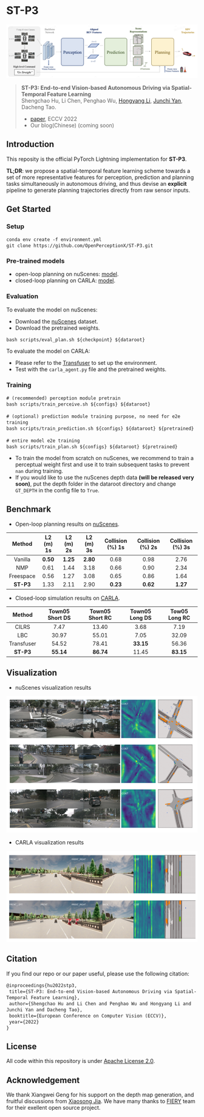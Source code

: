 # ST-P3

![pipeline](imgs/pipeline.png)

> **ST-P3: End-to-end Vision-based Autonomous Driving via Spatial-Temporal Feature Learning**  
> Shengchao Hu, Li Chen, Penghao Wu, [Hongyang Li](https://lihongyang.info/), [Junchi Yan](https://thinklab.sjtu.edu.cn/), Dacheng Tao.       
> - [paper](https://arxiv.org/abs/), ECCV 2022
> - Our blog(Chinese) (coming soon)

## Introduction
This reposity is the official PyTorch Lightning implementation for **ST-P3**.

**TL;DR**: we propose a spatial-temporal feature learning scheme towards a set of more representative features for perception, prediction and planning tasks simultaneously in autonomous driving, and thus devise an **explicit** pipeline to generate planning trajectories directly from raw sensor inputs.

## Get Started
### Setup
```
conda env create -f environment.yml
git clone https://github.com/OpenPerceptionX/ST-P3.git
```

### Pre-trained models
- open-loop planning on nuScenes: [model](https://drive.google.com/file/d/1fPAzrgohTVeFfyXSUh5wUHB_US8v9HFa/view?usp=sharing).
- closed-loop planning on CARLA: [model](https://drive.google.com/file/d/17KAjamrzlN08XL-NdWkOd2BvpAJ4VZ9M/view?usp=sharing).

### Evaluation
To evaluate the model on nuScenes:
- Download the [nuScenes](https://www.nuscenes.org/download) dataset.
- Download the pretrained weights.

```
bash scripts/eval_plan.sh ${checkpoint} ${dataroot}
```

To evaluate the model on CARLA:
- Please refer to the [Transfuser](https://github.com/autonomousvision/transfuser) to set up the environment.
- Test with the `carla_agent.py` file and the pretrained weights.


### Training

```
# (recommended) perception module pretrain
bash scripts/train_perceive.sh ${configs} ${dataroot}

# (optional) prediction module training purpose, no need for e2e training
bash scripts/train_prediction.sh ${configs} ${dataroot} ${pretrained}

# entire model e2e training
bash scripts/train_plan.sh ${configs} ${dataroot} ${pretrained}
```

- To train the model from scratch on nuScenes, we recommend to train a perceptual weight first and use it to train subsequent tasks to prevent `nan` during training. 
- If you would like to use the nuScenes depth data **(will be released very soon)**, put the depth folder in the dataroot directory and change `GT_DEPTH` in the config file to `True`.

## Benchmark
- Open-loop planning results on [nuScenes](https://github.com/nutonomy/nuscenes-devkit).

| Method    | L2 (m) 1s | L2 (m) 2s | L2 (m) 3s | Collision (%) 1s | Collision (%) 2s | Collision (%) 3s |
|:---------:|:---------:|:---------:|:---------:|:----------------:|:----------------:|:----------------:|
| Vanilla   | **0.50**  | **1.25**  | **2.80**  | 0.68             | 0.98             | 2.76             |
| NMP       | 0.61      | 1.44      | 3.18      | 0.66             | 0.90             | 2.34             |
| Freespace | 0.56      | 1.27      | 3.08      | 0.65             | 0.86             | 1.64             |
| **ST-P3** | 1.33      | 2.11      | 2.90      | **0.23**         | **0.62**         | **1.27**         |

- Closed-loop simulation results on [CARLA](https://github.com/carla-simulator/carla).

| Method     | Town05 Short DS | Town05 Short RC | Town05 Long DS | Tow05 Long RC |
|:----------:|:---------------:|:---------------:|:--------------:|:-------------:|
| CILRS      | 7.47            | 13.40           | 3.68           | 7.19          |
| LBC        | 30.97           | 55.01           | 7.05           | 32.09         |
| Transfuser | 54.52           | 78.41           | **33.15**      | 56.36         |
| **ST-P3**  | **55.14**       | **86.74**       | 11.45          | **83.15**     |

## Visualization
- nuScenes visualization results

<img src=imgs/nuScenes.png width="720" height="360" alt="nuscenes_vis"/><br/>

- CARLA visualization results

<img src=imgs/CARLA.png width="720" height="240" alt="CARLA_vis"/><br/>

## Citation

If you find our repo or our paper useful, please use the following citation:

```
@inproceedings{hu2022stp3,
 title={ST-P3: End-to-end Vision-based Autonomous Driving via Spatial-Temporal Feature Learning}, 
 author={Shengchao Hu and Li Chen and Penghao Wu and Hongyang Li and Junchi Yan and Dacheng Tao},
 booktitle={European Conference on Computer Vision (ECCV)},
 year={2022}
}
```

## License
All code within this repository is under [Apache License 2.0](https://www.apache.org/licenses/LICENSE-2.0).

## Acknowledgement
We thank Xiangwei Geng for his support on the depth map generation, and fruitful discussions from [Xiaosong Jia](https://jiaxiaosong1002.github.io/). We have many thanks to [FIERY](https://github.com/wayveai/fiery) team for their exellent open source project.